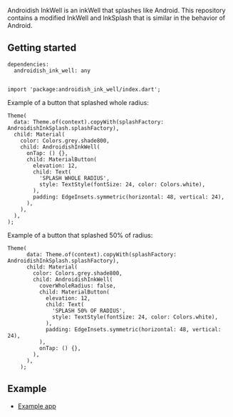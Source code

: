 Androidish InkWell is an inkWell that splashes like Android. This repository contains a modified InkWell and InkSplash that is similar in the behavior of Android.

## Getting started
    dependencies:
      androidish_ink_well: any


    import 'package:androidish_ink_well/index.dart';

Example of a button that splashed whole radius:

    Theme(
      data: Theme.of(context).copyWith(splashFactory: AndroidishInkSplash.splashFactory),
      child: Material(
        color: Colors.grey.shade800,
        child: AndroidishInkWell(
          onTap: () {},
          child: MaterialButton(
            elevation: 12,
            child: Text(
              'SPLASH WHOLE RADIUS',
              style: TextStyle(fontSize: 24, color: Colors.white),
            ),
            padding: EdgeInsets.symmetric(horizontal: 48, vertical: 24),
          ),
        ),
      ),
    );

Example of a button that splashed 50% of radius:

    Theme(
          data: Theme.of(context).copyWith(splashFactory: AndroidishInkSplash.splashFactory),
          child: Material(
            color: Colors.grey.shade800,
            child: AndroidishInkWell(
              coverWholeRadius: false,
              child: MaterialButton(
                elevation: 12,
                child: Text(
                  'SPLASH 50% OF RADIUS',
                  style: TextStyle(fontSize: 24, color: Colors.white),
                ),
                padding: EdgeInsets.symmetric(horizontal: 48, vertical: 24),
              ),
              onTap: () {},
            ),
          ),
        );
## Example
- [Example app](https://github.com/martinory/Androidish-InkWell/tree/master/example)

